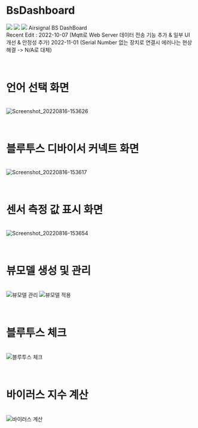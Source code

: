 # BsDashboard
<img src="https://img.shields.io/badge/github-181717?style=for-the-badge&logo=github&logoColor=white">
<img src="https://img.shields.io/badge/java-007396?style=for-the-badge&logo=java&logoColor=white">
<img src="https://img.shields.io/badge/java-007396?style=for-the-badge&logo=android&logoColor=white">
Airsignal BS DashBoard</br>
Recent Edit : 2022-10-07 (Mqtt로 Web Server 데이터 전송 기능 추가 & 일부 UI 개선 & 안정성 추가)
              2022-11-01 (Serial Number 없는 장치로 연결시 에러나는 현상 해결 -> N/A로 대체)

</br><h1>언어 선택 화면</h1></br>
![Screenshot_20220816-153626](https://user-images.githubusercontent.com/52855326/191404420-24679741-fa25-46d8-b248-88d09181436f.png)

</br><h1>블루투스 디바이서 커넥트 화면</h1></br>
![Screenshot_20220816-153617](https://user-images.githubusercontent.com/52855326/191404433-844a336b-b6aa-4759-a676-299fab29888f.png)

</br><h1>센서 측정 값 표시 화면</h1></br>
![Screenshot_20220816-153654](https://user-images.githubusercontent.com/52855326/191404453-e1f7b58b-5069-4947-bf86-a5d60c73d896.png)

</br><h1>뷰모델 생성 및 관리</h1></br>
![뷰모델 관리](https://user-images.githubusercontent.com/52855326/191411680-3e39d529-6dfd-4fa5-a810-fa2210e38257.png)
![뷰모델 적용](https://user-images.githubusercontent.com/52855326/191411691-d8358e5a-43ec-4e94-9c8b-52206a1ec04b.png)

</br><h1>블루투스 체크</h1></br>
![블루투스 체크](https://user-images.githubusercontent.com/52855326/191411709-cae4f183-578a-47a3-8b7f-b20d403f7491.png)

</br><h1>바이러스 지수 계산</h1></br>
![바이러스 계산](https://user-images.githubusercontent.com/52855326/191629041-ea85da33-bd84-465a-a6b6-96ec5ab16731.png)
